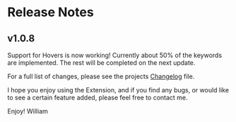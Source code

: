 # Release Notes
## v1.0.8
Support for Hovers is now working! Currently about 50% of the keywords are implemented.
The rest will be completed on the next update.

For a full list of changes, please see the projects [Changelog](CHANGELOG.md) file.

I hope you enjoy using the Extension, and if you find any bugs, or would like to see a certain feature added, please feel free to contact me.

Enjoy! William
